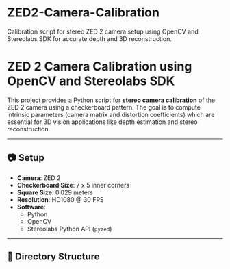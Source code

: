 # ZED2-Camera-Calibration
Calibration script for stereo ZED 2 camera setup using OpenCV and Stereolabs SDK for accurate depth and 3D reconstruction.
# ZED 2 Camera Calibration using OpenCV and Stereolabs SDK

This project provides a Python script for **stereo camera calibration** of the ZED 2 camera using a checkerboard pattern. The goal is to compute intrinsic parameters (camera matrix and distortion coefficients) which are essential for 3D vision applications like depth estimation and stereo reconstruction.

---

## 📷 Setup

- **Camera**: ZED 2
- **Checkerboard Size**: 7 x 5 inner corners
- **Square Size**: 0.029 meters
- **Resolution**: HD1080 @ 30 FPS
- **Software**: 
  - Python
  - OpenCV
  - Stereolabs Python API (`pyzed`)

---

## 📁 Directory Structure

